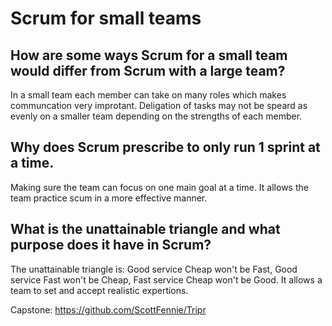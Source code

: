 # Scrum for small teams

## How are some ways Scrum for a small team would differ from Scrum with a large team?

In a small team each member can take on many roles which makes communcation very improtant. Deligation of tasks may not be speard as evenly on a smaller team depending on the strengths of each member.

## Why does Scrum prescribe to only run 1 sprint at a time.

Making sure the team can focus on one main goal at a time. It allows the team practice scum in a more effective manner.

## What is the unattainable triangle and what purpose does it have in Scrum?

The unattainable triangle is: Good service Cheap won't be Fast, Good service Fast won't be Cheap, Fast service Cheap won't be Good. It allows a team to set and accept realistic expertions.



Capstone: https://github.com/ScottFennie/Tripr